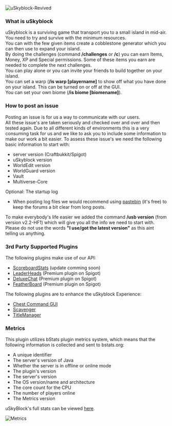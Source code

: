![uSkyblock-Revived](http://i.imgur.com/JbSV18m.png)

### What is uSkyblock

uSkyblock is a surviving game that transport you to a small island in mid-air. You need to try and survive with the minimum resources. <br>
You can with the few given items create a cobblestone generator which you can then use to expand your island. <br>
By doing the challenges (command **/challenges** or **/c**) you can earn Items, Money, XP and Special permissions. Some of these items you earn are needed to complete the next challenges. <br>
You can play alone or you can invite your friends to build together on your island. <br>
You can set a warp (**/is warp [playername]** to show off what you have done on your island. This can be turned on or off at the GUI.<br>
You can set your own biome (**/is biome [biomename]**).<br>

### How to post an issue

Posting an issue is for us a way to communicate with our users.<br>
All these issue's are taken seriously and checked over and over and then tested again. Due to all different kinds of environments this is a very consuming task for us and we like to ask you to include some information to make our work a bit easier.
To assess these issue's we need the following basic information to start with:
* server version (Craftbukkit/Spigot)
* uSkyblock version
* WorldEdit version
* WorldGuard version
* Vault
* Multiverse-Core

Optional: The startup log
* When posting log files we would recommend using [pastebin](http://pastebin.com/) (it's free) to keep the forums a bit clear from long posts.

To make everybody's life easier we added the command **/usb version** (from version v2.2-HF1) which will give you all the info we need to start with.<br>
Please do not use the words **"I use/got the latest version"** as this aint telling us anything.

### 3rd Party Supported Plugins

The following plugins make use of our API:

* [ScoreboardStats](http://dev.bukkit.org/bukkit-plugins/scoreboardstats/) (update comming soon)
* [LeaderHeads](http://www.spigotmc.org/resources/leaderheads.2079/) (Premium plugin on Spigot)
* [DeluxeChat](http://www.spigotmc.org/resources/deluxechat.1277/) (Premium plugin on Spigot)
* [FeatherBoard](http://www.spigotmc.org/resources/featherboard.2691/) (Premium plugin on Spigot)

The following plugins are to enhance the uSkyblock Experience:

* [Chest Command GUI](http://dev.bukkit.org/bukkit-plugins/chest-commands/)
* [Scavenger](http://dev.bukkit.org/bukkit-plugins/scavenger/)
* [TitleManager](http://dev.bukkit.org/bukkit-plugins/titlemanager/)


### Metrics

This plugin utilizes bStats plugin metrics system, which means that the following information is collected and sent to bstats.org:
* A unique identifier
* The server's version of Java
* Whether the server is in offline or online mode
* The plugin's version
* The server's version
* The OS version/name and architecture
* The core count for the CPU
* The number of players online
* The Metrics version

uSkyBlock's full stats can be viewed [here](https://bstats.org/plugin/bukkit/uSkyBlock).

![Metrics](https://bstats.org/signatures/bukkit/uSkyBlock.svg)